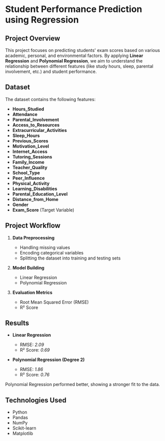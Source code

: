 # Student Performance Prediction using Regression

## Project Overview
This project focuses on predicting students' exam scores based on various academic, personal, and environmental factors. By applying **Linear Regression** and **Polynomial Regression**, we aim to understand the relationship between different features (like study hours, sleep, parental involvement, etc.) and student performance.

## Dataset
The dataset contains the following features:

- **Hours_Studied**
- **Attendance**
- **Parental_Involvement**
- **Access_to_Resources**
- **Extracurricular_Activities**
- **Sleep_Hours**
- **Previous_Scores**
- **Motivation_Level**
- **Internet_Access**
- **Tutoring_Sessions**
- **Family_Income**
- **Teacher_Quality**
- **School_Type**
- **Peer_Influence**
- **Physical_Activity**
- **Learning_Disabilities**
- **Parental_Education_Level**
- **Distance_from_Home**
- **Gender**
- **Exam_Score** (Target Variable)

## Project Workflow
1. **Data Preprocessing**  
   - Handling missing values  
   - Encoding categorical variables  
   - Splitting the dataset into training and testing sets  

2. **Model Building**  
   - Linear Regression  
   - Polynomial Regression  

3. **Evaluation Metrics**  
   - Root Mean Squared Error (RMSE)  
   - R² Score  

## Results
- **Linear Regression**  
  - RMSE: *2.09*  
  - R² Score: *0.69*  

- **Polynomial Regression (Degree 2)**  
  - RMSE: *1.86*  
  - R² Score: *0.76*  

Polynomial Regression performed better, showing a stronger fit to the data.

##  Technologies Used
- Python  
- Pandas  
- NumPy  
- Scikit-learn  
- Matplotlib  
